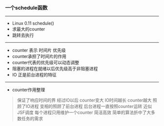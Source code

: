 ### 一个schedule函数
---
- Linux 0.11 schedule()
- 求最大的counter
- 跳转去执行
---
- counter 表示 时间片 优先级
- counter承担了时间片的作用
- counter代表的优先级可以动态调整
- 阻塞的进程在就绪以后优先级高于非阻塞进程
- IO 正是前台进程的特征
---
- counter作用整理
> 保证了响应时间的界
> 经过IO以后 counter变大 IO时间越长 counter越大 
> 照顾了IO进程 变相的照顾了前台进程
> 后台进程一直按照counter运转 近似JSF调度
> 每个进程只用维护一个counter 简洁高效
> 简单的算法折中了大多数任务的需求
